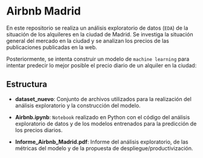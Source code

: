 # Airbnb Madrid

En este repositorio se realiza un análisis exploratorio de datos (`EDA`) de la situación de los alquileres en la ciudad de Madrid. Se investiga la situación general del mercado en la ciudad y se analizan los precios de las publicaciones publicadas en la web. 

Posteriormente, se intenta construir un modelo de `machine learning` para intentar predecir lo mejor posible el precio diario de un alquiler en la ciudad:


## Estructura

- **dataset_nuevo**: Conjunto de archivos utilizados para la realización del análisis exploratorio y la construcción del modelo.

- **Airbnb.ipynb**: `Notebook` realizado en Python con el código del análisis exploratorio de datos y de los modelos entrenados para la predicción de los precios diarios.

- **Informe_Airbnb_Madrid.pdf**: Informe del análisis exploratorio, de las métricas del modelo y de la propuesta de despliegue/productivización.